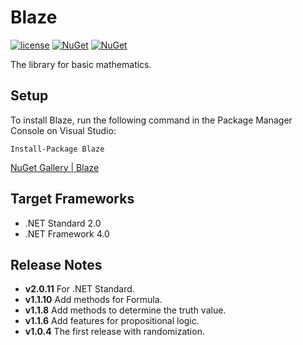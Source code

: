 # Blaze
[![license](https://img.shields.io/github/license/sakapon/Blaze.svg)](LICENSE)
[![NuGet](https://img.shields.io/nuget/v/Blaze.svg)](https://www.nuget.org/packages/Blaze/)
[![NuGet](https://img.shields.io/nuget/dt/Blaze.svg)](https://www.nuget.org/packages/Blaze/)

The library for basic mathematics.

## Setup
To install Blaze, run the following command in the Package Manager Console on Visual Studio:

```
Install-Package Blaze
```

[NuGet Gallery | Blaze](https://www.nuget.org/packages/Blaze/)

## Target Frameworks
- .NET Standard 2.0
- .NET Framework 4.0

## Release Notes
- **v2.0.11** For .NET Standard.
- **v1.1.10** Add methods for Formula.
- **v1.1.8** Add methods to determine the truth value.
- **v1.1.6** Add features for propositional logic.
- **v1.0.4** The first release with randomization.
